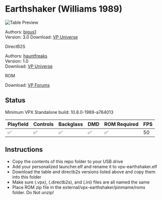 # Earthshaker (Williams 1989)

![Table Preview](https://vpuniverse.com/screenshots/monthly_2023_07/earth.png.36aec03d367410af8c2037333dc2834c.png)

Authors: [bigus1](https://www.vpforums.org/index.php?showuser=107629)  
Version: 3.0
Download: [VP Universe](https://www.vpforums.org/index.php?app=downloads&showfile=15603)

DirectB2S

Authors: [hauntfreaks](https://vpuniverse.com/profile/5216-hauntfreaks/)  
Version: 1.0  
Download: [VP Universe](https://vpuniverse.com/files/file/19893-earthshaker-williams-1989-b2s-full-dmd/)

ROM

Download: [VP Forums](https://www.vpforums.org/index.php?app=downloads&showfile=919)

## Status 

Minimum VPX Standalone build: 10.8.0-1989-a764013

| Playfield | Controls | Backglass | DMD | ROM Required | FPS | 
|-----------|----------|-----------|-----|--------------|-----|
| :white_check_mark: | :white_check_mark: | :white_check_mark: | :white_check_mark: | :white_check_mark: | 50 |

## Instructions

- Copy the contents of this repo folder to your USB drive
- Add your personalized launcher.elf and rename it to vpx-earthshaker.elf
- Download the table and directb2s versions listed above and copy them into this folder
- Make sure (.vpx), (.directb2s), and (.ini) files are all named the same
- Place ROM zip file in the external/vpx-earthshaker/pinmame/roms folder. Do Not unzip!
